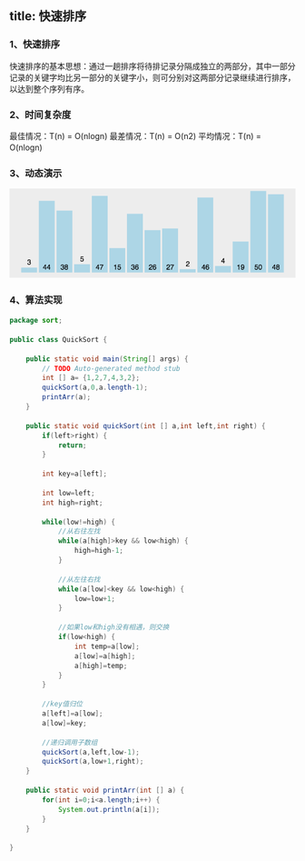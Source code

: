 title: 快速排序
---
### 1、快速排序
快速排序的基本思想：通过一趟排序将待排记录分隔成独立的两部分，其中一部分记录的关键字均比另一部分的关键字小，则可分别对这两部分记录继续进行排序，以达到整个序列有序。

### 2、时间复杂度
最佳情况：T(n) = O(nlogn)   最差情况：T(n) = O(n2)   平均情况：T(n) = O(nlogn)　

### 3、动态演示
![Image text](https://github.com/Tingzi123/blog/blob/master/_posts/picture/quicksort.gif?raw=true)

### 4、算法实现
```java
package sort;

public class QuickSort {

	public static void main(String[] args) {
		// TODO Auto-generated method stub
		int [] a= {1,2,7,4,3,2};
		quickSort(a,0,a.length-1);
		printArr(a);
	}
	
	public static void quickSort(int [] a,int left,int right) {
		if(left>right) {
			return;
		}
		
		int key=a[left];
		
		int low=left;
		int high=right;
		
		while(low!=high) {
			//从右往左找
			while(a[high]>key && low<high) {
				high=high-1;
			}	
			
			//从左往右找
			while(a[low]<key && low<high) {
				low=low+1;
			}
			
			//如果low和high没有相遇，则交换
			if(low<high) {
				int temp=a[low];
				a[low]=a[high];
				a[high]=temp;
			}	
		}
		
		//key值归位
		a[left]=a[low];
		a[low]=key;
		
		//递归调用子数组
		quickSort(a,left,low-1);
		quickSort(a,low+1,right);
	}
	
	public static void printArr(int [] a) {
		for(int i=0;i<a.length;i++) {
			System.out.println(a[i]);
		}
	}

}

```